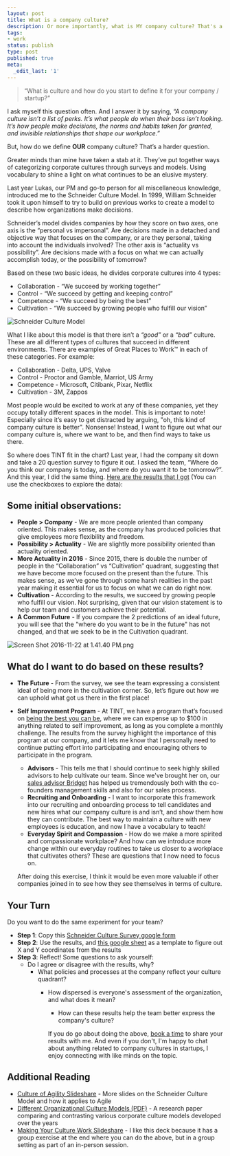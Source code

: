 ```yaml
---
layout: post
title: What is a company culture?
description: Or more importantly, what is MY company culture? That's a harder question.
tags:
- work
status: publish
type: post
published: true
meta:
  _edit_last: '1'
---
```

> “What is culture and how do you start to define it for your company / startup?”

I ask myself this question often. And I answer it by saying, *“A company culture isn’t a list of perks. It’s what people do when their boss isn’t looking. It’s how people make decisions, the norms and habits taken for granted, and invisible relationships that shape our workplace.”*

But, how do we define **OUR** company culture? That’s a harder question.

Greater minds than mine have taken a stab at it. They’ve put together ways of categorizing corporate cultures through surveys and models. Using vocabulary to shine a light on what continues to be an elusive mystery.

Last year Lukas, our PM and go-to person for all miscellaneous knowledge, introduced me to the Schneider Culture Model. In 1999, William Schneider took it upon himself to try to build on previous works to create a model to describe how organizations make decisions.

Schneider’s model divides companies by how they score on two axes, one axis is the “personal vs impersonal”. Are decisions made in a detached and objective way that focuses on the company, or are they personal, taking into account the individuals involved? The other axis is “actuality vs possibility”. Are decisions made with a focus on what we can actually accomplish today, or the possibility of tomorrow?

Based on these two basic ideas, he divides corporate cultures into 4 types: 

* Collaboration - “We succeed by working together”
* Control - “We succeed by getting and keeping control”
* Competence - “We succeed by being the best”
* Cultivation - “We succeed by growing people who fulfill our vision”

![Schneider Culture Model](https://draftin.com:443/images/47895?token=GI7xiE7tQkC4Z2zrEHSSPvLDjj0IF5h50jq5cnX7WEO5nQZywEcYnBrwWKxV-flGd2-8J8WRxpzOdcLQKnOtlqA) 

What I like about this model is that there isn’t a *“good”* or a *“bad”* culture. These are all different types of cultures that succeed in different environments. There are examples of Great Places to Work™ in each of these categories. For example:

* Collaboration - Delta, UPS, Valve
* Control - Proctor and Gamble, Marriot, US Army 
* Competence - Microsoft, Citibank, Pixar, Netflix
* Cultivation - 3M, Zappos

Most people would be excited to work at any of these companies, yet they occupy totally different spaces in the model. This is important to note! Especially since it’s easy to get distracted by arguing, "oh, this kind of company culture is better". Nonsense! Instead, I want to figure out what our company culture is, where we want to be, and then find ways to take us there.

So where does TINT fit in the chart? Last year, I had the company sit down and take a 20 question survey to figure it out. I asked the team, “Where do you think our company is today, and where do you want it to be tomorrow?”. And this year, I did the same thing. [Here are the results that I got](https://jsfiddle.net/5rtd099w/8/) (You can use the checkboxes to explore the data):

<style>
.company-culture-custom-format iframe{
    height:700px;
}
</style>
<div class="company-culture-custom-format">
<script async src="//jsfiddle.net/5rtd099w/8/embed/result/"></script>
</div>

## Some initial observations:
* **People > Company** - We are more people oriented than company oriented. This makes sense, as the company has produced policies that give employees more flexibility and freedom.
* **Possibility > Actuality** - We are slightly more possibility oriented than actuality oriented. 
* **More Actuality in 2016** - Since 2015, there is double the number of people in the “Collaboration” vs “Cultivation” quadrant, suggesting that we have become more focused on the present than the future. This makes sense, as we’ve gone through some harsh realities in the past year making it essential for us to focus on what we can do right now.
* **Cultivation** - According to the results, we succeed by growing people who fulfill our vision. Not surprising, given that our vision statement is to help our team and customers achieve their potential. 
* **A Common Future** - If you compare the 2 predictions of an ideal future, you will see that the "where do you want to be in the future" has not changed, and that we seek to be in the Cultivation quadrant.

![Screen Shot 2016-11-22 at 1.41.40 PM.png](https://draftin.com:443/images/47896?token=WXBoVnIjpwdGpnGIROHg05qa7bq7XkI6APHI5lf3Dn45pPUiIUhfDLIhIqmZKWrvdL4wc9T5EEttLU6RAICwnfM) 

## What do I want to do based on these results?
* **The Future** - From the survey, we see the team expressing a consistent ideal of being more in the cultivation corner. So, let’s figure out how we can uphold what got us there in the first place!
* **Self Improvement Program** -  At TINT, we have a program that’s focused on [being the best you can be](http://www.tintup.com/blog/running-a-marathon-monthly-self-improvements-at-tint/), where we can expense up to $100 in anything related to self improvement, as long as you complete a monthly challenge. The results from the survey highlight the importance of this program at our company, and it lets me know that I personally need to continue putting effort into
  participating and encouraging others to participate in the program.
  * **Advisors** - This tells me that I should continue to seek highly skilled advisors to help cultivate our team. Since we've brought her on, our [sales advisor Bridget](https://www.linkedin.com/in/bridgetlgleason) has helped us tremendously both with the co-founders management skills and also for our sales process.
  * **Recruiting and Onboarding** - I want to incorporate this framework into our recruiting and onboarding process to tell candidates and new hires what our company culture is and isn’t, and show them how they can contribute. The best way to maintain a culture with new employees is education, and now I have a vocabulary to teach!
  * **Everyday Spirit and Compassion** - How do we make a more spirited and compassionate workplace? And how can we introduce more change within our everyday routines to take us closer to a workplace that cultivates others? These are questions that I now need to focus on.

  After doing this exercise, I think it would be even more valuable if other companies joined in to see how they see themselves in terms of culture.

## Your Turn
Do you want to do the same experiment for your team?

* **Step 1**: Copy this [Schneider Culture Survey google form](https://docs.google.com/forms/d/1tNLXjRAfQR_PDLyLU9bo6oT742NHyOWzNZO-1CimOf4/edit?usp=sharing)
* **Step 2**: Use the results, and [this google sheet](https://docs.google.com/spreadsheets/d/1-GnOUhFVxL6-TbOigcUdbRnFd_mwSzuewehy3y5i5os/edit?usp=sharing) as a template to figure out X and Y coordinates from the results
* **Step 3**: Reflect! Some questions to ask yourself:
  * Do I agree or disagree with the results, why?
    * What policies and processes at the company reflect your culture quadrant?
      * How dispersed is everyone's assessment of the organization, and what does it mean?
        * How can these results help the team better express the company's culture?

        If you do go about doing the above, [book a time](https://calendly.com/ryochiba/15min) to share your results with me. And even if you don't, I'm happy to chat about anything related to company cultures in startups, I enjoy connecting with like minds on the topic.

## Additional Reading
* [Culture of Agility Slideshare](http://www.slideshare.net/petebehrens/the-culture-of-agility) - More slides on the Schneider Culture Model and how it applies to Agile
* [Different Organizational Culture Models (PDF)](https://www.springer.com/cda/content/document/cda_downloaddocument/9783319118260-c1.pdf?SGWID=0-0-45-1488863-p177004790) - A research paper comparing and contrasting various corporate culture models developed over the years
* [Making Your Culture Work Slideshare]( http://www.slideshare.net/nbatsios/making-your-culture-work) - I like this deck because it has a group exercise at the end where you can do the above, but in a group setting as part of an in-person session.



